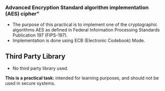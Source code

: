 ### Advanced Encryption Standard algorithm implementation (AES) cipher”
-	The purpose of this practical is to implement one of the cryptographic algorithms AES as defined in Federal Information 
Processing Standards Publication 197 (FIPS-197). 
-	Implementation is done using ECB (Electronic Codebook) Mode.

## Third Party Library
-	No third party library used.

**This is a practical task:** intended for learning purposes, and should not be used in secure systems.

